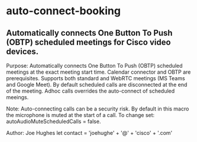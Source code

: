 # auto-connect-booking


## Automatically connects One Button To Push (OBTP) scheduled meetings for Cisco video devices.  

Purpose: Automatically connects One Button To Push (OBTP) scheduled meetings at the exact meeting start time.  Calendar connector and OBTP are prerequisites. Supports both standard and WebRTC meetings (MS Teams and Google Meet).
By default scheduled calls are disconnected at the end of the meeting.  Adhoc calls overrides the auto-connect of scheduled meeings.  

Note: Auto-connecting calls can be a security risk.  By default in this macro the microphone is muted at the start of a call.  To change set: autoAudioMuteScheduledCalls = false.  

Author:  Joe Hughes
let contact =  'joehughe' + '@' + 'cisco' + '.com' 

